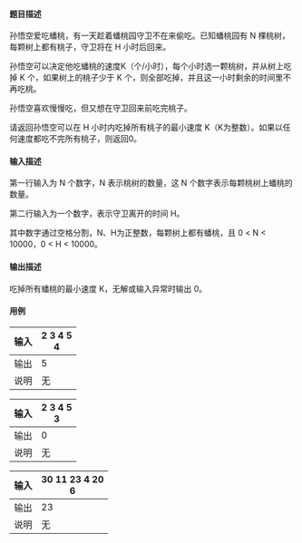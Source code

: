#### 题目描述

孙悟空爱吃蟠桃，有一天趁着蟠桃园守卫不在来偷吃。已知蟠桃园有 N 棵桃树，每颗树上都有桃子，守卫将在 H 小时后回来。

孙悟空可以决定他吃蟠桃的速度K（个/小时），每个小时选一颗桃树，并从树上吃掉 K 个，如果树上的桃子少于 K 个，则全部吃掉，并且这一小时剩余的时间里不再吃桃。

孙悟空喜欢慢慢吃，但又想在守卫回来前吃完桃子。

请返回孙悟空可以在 H 小时内吃掉所有桃子的最小速度 K（K为整数）。如果以任何速度都吃不完所有桃子，则返回0。

#### 输入描述

第一行输入为 N 个数字，N 表示桃树的数量，这 N 个数字表示每颗桃树上蟠桃的数量。

第二行输入为一个数字，表示守卫离开的时间 H。

其中数字通过空格分割，N、H为正整数，每颗树上都有蟠桃，且 0 < N < 10000，0 < H < 10000。

#### 输出描述

吃掉所有蟠桃的最小速度 K，无解或输入异常时输出 0。

#### 用例


| 输入 | 2 3 4 5<br/>4 |
| ------ | --------------- |
| 输出 | 5             |
| 说明 | 无            |


| 输入 | 2 3 4 5<br/>3 |
| ------ | --------------- |
| 输出 | 0             |
| 说明 | 无            |


| 输入 | 30 11 23 4 20<br/>6 |
| ------ | --------------------- |
| 输出 | 23                  |
| 说明 | 无                  |
